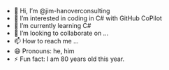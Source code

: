 - 👋 Hi, I’m @jim-hanoverconsulting
- 👀 I’m interested in coding in C# with GitHub CoPilot
- 🌱 I’m currently learning C#
- 💞️ I’m looking to collaborate on ...
- 📫 How to reach me ...
- 😄 Pronouns: he, him
- ⚡ Fun fact: I am 80 years old this year.
<!---
jim-hanoverconsulting/jim-hanoverconsulting is a ✨ special ✨ repository because its `README.md` (this file) appears on your GitHub profile.
You can click the Preview link to take a look at your changes.
--->
